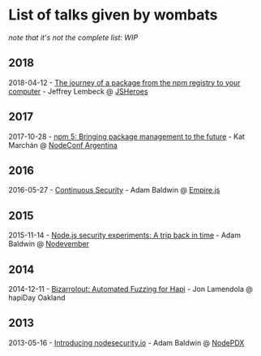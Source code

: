 # List of talks given by wombats

_note that it's not the complete list: WIP_

## 2018
2018-04-12 - [The journey of a package from the npm registry to your computer](https://www.youtube.com/watch?v=XVBC8TXaV6g) - Jeffrey Lembeck @ [JSHeroes](https://jsheroes.io)

## 2017
2017-10-28 - [npm 5: Bringing package management to the future](https://youtu.be/gGMUbPXjP6U) - Kat Marchán @ [NodeConf Argentina](https://nodeconf.com.ar)

## 2016
2016-05-27 - [Continuous Security](https://youtu.be/l98h8if5VKg) - Adam Baldwin @ [Empire.js](https://empirejs.org)

## 2015
2015-11-14 - [Node.js security experiments: A trip back in time](https://www.youtube.com/watch?v=WNZaSMEPuxo) - Adam Baldwin @ [Nodevember](http://nodevember.org/)

## 2014
2014-12-11 - [Bizarrolout: Automated Fuzzing for Hapi](https://www.youtube.com/watch?v=osUrvtXKvXk) - Jon Lamendola @ hapiDay Oakland

## 2013
2013-05-16 - [Introducing nodesecurity.io](https://youtu.be/UC6GJd1lDiw) - Adam Baldwin @ [NodePDX](http://nodepdx.org/)